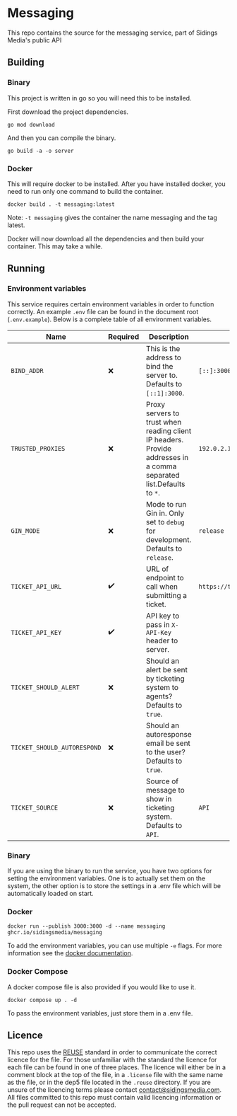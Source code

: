 <!-- 
SPDX-FileCopyrightText: 2022-2024 Sidings Media <contact@sidingsmedia.com>
SPDX-License-Identifier: MIT
-->

# Messaging

This repo contains the source for the messaging service, part of Sidings
Media's public API

## Building

### Binary

This project is written in go so you will need this to be installed.

First download the project dependencies.

```
go mod download
```

And then you can compile the binary.

```
go build -a -o server
```

### Docker

This will require docker to be installed. After you have installed
docker, you need to run only one command to build the container.

```
docker build . -t messaging:latest
```

Note: `-t messaging` gives the container the name messaging and the tag
latest.

Docker will now download all the dependencies and then build your
container. This may take a while.

## Running

### Environment variables

This service requires certain environment variables in order to function
correctly. An example `.env` file can be found in the document root
(`.env.example`). Below is a complete table of all environment
variables.

| Name                        | Required           | Description                                                                                                         | Example                                        |
|-----------------------------|--------------------|---------------------------------------------------------------------------------------------------------------------|------------------------------------------------|
| `BIND_ADDR`                 | :x:                | This is the address to bind the server to. Defaults to `[::1]:3000`.                                                | `[::]:3000`                                    |
| `TRUSTED_PROXIES`           | :x:                | Proxy servers to trust when reading client IP headers. Provide addresses in a comma separated list.Defaults to `*`. | `192.0.2.1,192.0.2.2,2001:db8::1,2001:db8::2`  |
| `GIN_MODE`                  | :x:                | Mode to run Gin in. Only set to `debug` for development. Defaults to `release`.                                     | `release`                                      |
| `TICKET_API_URL`            | :heavy_check_mark: | URL of endpoint to call when submitting a ticket.                                                                   | `https://tickets.example.com/api/tickets.json` |
| `TICKET_API_KEY`            | :heavy_check_mark: | API key to pass in `X-API-Key` header to server.                                                                    |                                                |
| `TICKET_SHOULD_ALERT`       | :x:                | Should an alert be sent by ticketing system to agents? Defaults to `true`.                                          |                                                |
| `TICKET_SHOULD_AUTORESPOND` | :x:                | Should an autoresponse email be sent to the user? Defaults to `true`.                                               |                                                |
| `TICKET_SOURCE`             | :x:                | Source of message to show in ticketing system. Defaults to `API`.                                                   | `API`                                          |

### Binary

If you are using the binary to run the service, you have two options for
setting the environment variables. One is to actually set them on the
system, the other option is to store the settings in a .env file which
will be automatically loaded on start.

### Docker

```
docker run --publish 3000:3000 -d --name messaging ghcr.io/sidingsmedia/messaging
```

To add the environment variables, you can use multiple `-e` flags. For
more information see the [docker
documentation](https://docs.docker.com/engine/reference/commandline/run/#env).

### Docker Compose

A docker compose file is also provided if you would like to use it.

```
docker compose up . -d
```

To pass the environment variables, just store them in a .env file.

## Licence
This repo uses the [REUSE](https://reuse.software) standard in order to
communicate the correct licence for the file. For those unfamiliar with
the standard the licence for each file can be found in one of three
places. The licence will either be in a comment block at the top of the
file, in a `.license` file with the same name as the file, or in the
dep5 file located in the `.reuse` directory. If you are unsure of the
licencing terms please contact
[contact@sidingsmedia.com](mailto:contact@sidingsmedia.com?subject=Messaging%20Microservice).
All files committed to this repo must contain valid licencing
information or the pull request can not be accepted.
